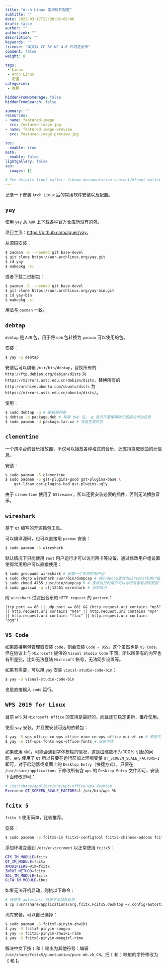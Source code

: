 ```yaml
---
title: "Arch Linux 常用软件配置"
subtitle: ""
date: 2022-03-17T22:28:02+08:00
draft: false
author: ""
authorLink: ""
description: ""
keywords: ""
license: "本文以 CC BY-NC 4.0 许可证发布"
comment: false
weight: 0

tags:
 - Linux
 - Arch Linux
 - 配置
categories:
 - 教程

hiddenFromHomePage: false
hiddenFromSearch: false

summary: ""
resources:
- name: featured-image
  src: featured-image.jpg
- name: featured-image-preview
  src: featured-image-preview.jpg

toc:
  enable: true
math:
  enable: false
lightgallery: false
seo:
  images: []

# See details front matter: /theme-documentation-content/#front-matter
---
```


记录一下安装 `Arch Linux` 后的常用软件安装以及配置。

## `yay`
使用 `yay` 从 `AUR` 上下载各种官方仓库所没有的包。

项目主页：<https://github.com/Jguer/yay>。

从源码安装：

```sh
$ pacman -S --needed git base-devel
$ git clone https://aur.archlinux.org/yay.git
$ cd yay
$ makepkg -si
```

或者下载二进制包：

```sh
$ pacman -S --needed git base-devel
$ git clone https://aur.archlinux.org/yay-bin.git
$ cd yay-bin
$ makepkg -si
```

用法与 `pacman` 一致。

## `debtap`
`debtap` 是 `AUR` 包，用于将 `deb` 包转换为 `pacman` 可以使用的包。

安装：

```sh
$ yay -S debtap
```

安装后可以编辑 `/usr/bin/debtap`，替换所有的 `http://ftp.debian.org/debian/dists` 为 `https://mirrors.ustc.edu.cn/debian/dists`，替换所有的 `http://archive.ubuntu.com/ubuntu/dists` 为 `https://mirrors.ustc.edu.cn/ubuntu/dists/`。

使用：
```sh
$ sudo debtap -u # 更新源列表
$ debtap -q package.deb # 转换 deb 包，-q 表示不要编辑除元数据之外的信息
$ sudo pacman -U package.tar.xz # 安装生成的包
```

## `clementine`
一个跨平台的音乐播放器，不仅可以播放各种格式的音乐，还支持提取歌曲的元信息。

安装：

```sh
$ sudo pacman -S clementine
$ sudo pacman -S gst-plugins-good gst-plugins-base \
    gst-libav gst-plugins-bad gst-plugins-ugly
```

由于 `clementine` 使用了 `GStreamer`，所以还要安装必要的插件，否则无法播放音乐。

## `wireshark`
基于 `Qt` 编写的开源抓包工具。

可以编译源码，也可以直接用 `pacman` 安装：

```sh
$ sudo pacman -S wireshark
```

默认情况下只能使用 `root` 用户运行才可以访问网卡等设备，通过修改用户组设置使得常用用户可以直接使用：

```sh
$ sudo groupadd wireshark # 新建一个专用的用户组
$ sudo chgrp wireshark /usr/bin/dumpcap # 将dumpcap更改为wireshark用户组
$ sudo chmod 4755 /usr/bin/dumpcap # 4 表示执行时用户可以与所有者有相同权限
$ sudo gpasswd -a ctj12461 wireshark # 添加自己
```

附 `wireshark` 过滤出音乐的 `HTTP request` 的 `pattern`：

```
(tcp.port == 80 || udp.port == 80) && (http.request.uri contains "mp3" || http.request.uri contains "m4a" || http.request.uri contains "mp4" || http.request.uri contains "flac" || http.request.uri contains "ogg")
```

## `VS Code`
如果直接用包管理器安装 `code`，则会安装 `Code - OSS`，这个虽然也是 `VS Code`，但在协议上与 `Microsoft` 提供的 `Visual Studio Code` 不同，所以所带有的内容也有所差别，比如无法登陆 `Microsoft` 帐号，无法同步设置等。

如果有需要，可以用 `yay` 安装 `visual-studio-code-bin`：

```sh
$ yay -S visual-studio-code-bin
```

也是直接输入 `code` 运行。

## `WPS 2019 for Linux`
目前 `WPS` 对 `Microsoft Office` 的支持是最好的，而且还在稳定更新，推荐使用。

使用 `yay` 安装，并且要安装可选的依赖包：

```sh
$ yay -S wps-office-cn wps-office-mime-cn wps-office-mui-zh-cn # 安装中文环境的 WPS
$ yay -S ttf-wps-fonts wps-office-fonts # 安装字体
```

如果使用 `KDE`，可能会遇到字体模糊的情况，这是由缩放不为 100% 引起的问题，`WPS` 使用了 `Qt` 所以只要在运行前加上环境变量 `QT_SCREEN_SCALE_FACTORS=1` 即可，对于启动器或桌面上的 `Desktop Entry`（快捷方式），只要在 `/usr/share/applications` 下修改所有含 `wps` 的 `Desktop Entry` 文件即可，安装下面修改即可：

```sh
# /usr/share/applications/wps-office-wps.desktop
Exec=env QT_SCREEN_SCALE_FACTORS=1 /usr/bin/wps %U
```

## `fcitx 5`
`fcitx 5` 使用简单，比较推荐。

安装：

```sh
$ sudo pacman -S fcitx5-im fcitx5-configtool fcitx5-chinese-addons fcitx5-rime
```

添加环境变量到 `/etc/environment` 以正常使用 `fcitx5`：

```sh
GTK_IM_MODULE=fcitx
QT_IM_MODULE=fcitx
XMODIFIERS=@im=fcitx
INPUT_METHOD=fcitx
SDL_IM_MODULE=fcitx
GLFW_IM_MODULE=ibus
```

如果无法开机启动，则执以下命令：

```sh
# 通过在 autostart 目录下添加启动项
$ cp /usr/share/applications/org.fcitx.Fcitx5.desktop ~/.config/autostart/
```

词库安装，可以自己选择：

```sh
$ sudo pacman -S fcitx5-pinyin-zhwiki
$ yay -S fcitx5-pinyin-sougou
$ yay -S fcitx5-pinyin-zhwiki-rime
$ yay -S fcitx5-pinyin-moegirl-rime
```

解决中文下按 `[` 和 `]` 输出为其他符号：编辑 `/usr/share/fcitx5/punctuation/punc.mb.zh_CN`，把 `[` 和 `]` 映射的字符修改为 `【` 和 `】`。